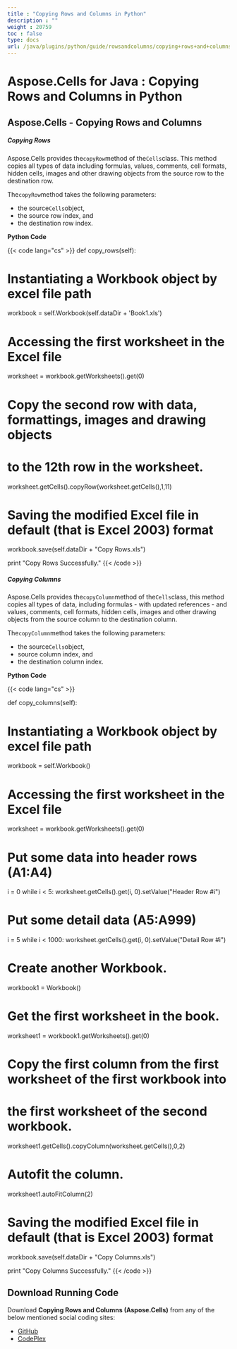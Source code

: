 ```yaml
---
title : "Copying Rows and Columns in Python" 
description : "" 
weight : 20759 
toc : false
type: docs
url: /java/plugins/python/guide/rowsandcolumns/copying+rows+and+columns+in+python/
---
```


# Aspose.Cells for Java : Copying Rows and Columns in Python


## Aspose.Cells - Copying Rows and Columns

##### Copying Rows

Aspose.Cells provides the`copyRow`method of the`Cells`class. This method copies all types of data including formulas, values, comments, cell formats, hidden cells, images and other drawing objects from the source row to the destination row.

The`copyRow`method takes the following parameters:

*   the source`Cells`object,
*   the source row index, and
*   the destination row index.

**Python Code**

{{< code lang="cs" >}}
def copy_rows(self):

# Instantiating a Workbook object by excel file path
workbook = self.Workbook(self.dataDir + 'Book1.xls')

# Accessing the first worksheet in the Excel file
worksheet = workbook.getWorksheets().get(0)

# Copy the second row with data, formattings, images and drawing objects
# to the 12th row in the worksheet.
worksheet.getCells().copyRow(worksheet.getCells(),1,11)

# Saving the modified Excel file in default (that is Excel 2003) format
workbook.save(self.dataDir + "Copy Rows.xls")

print "Copy Rows Successfully." 
{{< /code >}}

##### Copying Columns

Aspose.Cells provides the`copyColumn`method of the`Cells`class, this method copies all types of data, including formulas - with updated references - and values, comments, cell formats, hidden cells, images and other drawing objects from the source column to the destination column.

The`copyColumn`method takes the following parameters:

*   the source`Cells`object,
*   source column index, and
*   the destination column index.

**Python Code**

{{< code lang="cs" >}}

def copy_columns(self):

# Instantiating a Workbook object by excel file path
workbook = self.Workbook()

# Accessing the first worksheet in the Excel file
worksheet = workbook.getWorksheets().get(0)

# Put some data into header rows (A1:A4)
i = 0
while i < 5:
worksheet.getCells().get(i, 0).setValue("Header Row #i")





# Put some detail data (A5:A999)
i = 5
while i < 1000:
worksheet.getCells().get(i, 0).setValue("Detail Row #i")


# Create another Workbook.
workbook1 = Workbook()

# Get the first worksheet in the book.
worksheet1 = workbook1.getWorksheets().get(0)

# Copy the first column from the first worksheet of the first workbook into
# the first worksheet of the second workbook.
worksheet1.getCells().copyColumn(worksheet.getCells(),0,2)

# Autofit the column.
worksheet1.autoFitColumn(2)

# Saving the modified Excel file in default (that is Excel 2003) format
workbook.save(self.dataDir + "Copy Columns.xls")

print "Copy Columns Successfully." 
{{< /code >}}

## Download Running Code

Download **Copying Rows and Columns (Aspose.Cells)** from any of the below mentioned social coding sites:

*   [GitHub](https://github.com/aspose-cells/Aspose.Cells-for-Java/releases/tag/Aspose.Cells_Java_for_Python-v1.0)
*   [CodePlex](https://asposecellsjavapython.codeplex.com/releases/view/620185)

